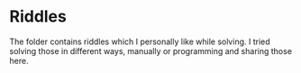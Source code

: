 # Riddles
The folder contains riddles which I personally like while solving. I tried solving those in different ways, manually or programming and sharing those here.

